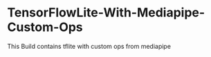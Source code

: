 # TensorFlowLite-With-Mediapipe-Custom-Ops
This Build contains tflite with custom ops from mediapipe
